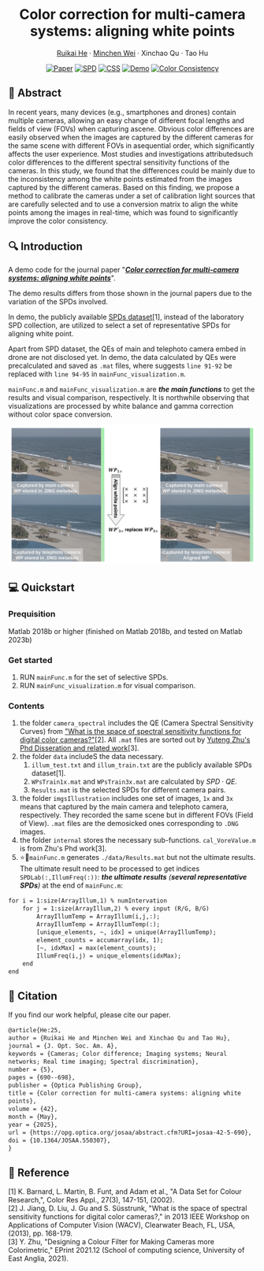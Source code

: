 <p align="center">
    <h1 align="center">Color correction for multi-camera systems: aligning white points</h1>
    <p align="center">
        <a href="https://carrybio.netlify.app/about/">Ruikai He</a>
        ·
        <a href="https://scholar.google.com/citations?user=vyrC0lwAAAAJ&hl=en">Minchen Wei</a>
        ·
        <a>Xinchao Qu</a>
        ·
        <a>Tao Hu</a>
    </p>
</p>

<div align="center">

[![Paper](https://img.shields.io/badge/Paper-JOSA_A-blue)](https://opg.optica.org/josaa/upcoming_pdf.cfm?id=550307)
[![SPD](https://img.shields.io/badge/Dataset-SPD-%23cda6c3)](https://www.semanticscholar.org/paper/A-data-set-for-color-research-Barnard-Martin/58400ccf99214b17c6a9b6d460515293adc88fec)
[![CSS](https://img.shields.io/badge/Dataset-CSS-%23cda6c3)](https://ieeexplore.ieee.org/document/6475015)
[![Demo](https://img.shields.io/badge/Demo-Code-%2380f69a)](https://github.com/Hurricane-k/Demo-AlignWhitePoints)
[![Color Consistency](https://img.shields.io/badge/Color_Consistency-White_Balance-%23357DBD)]()

</div>

## 🔖 Abstract

In recent years, many devices (e.g., smartphones and drones) contain multiple cameras, allowing an easy change of
different focal lengths and fields of view (FOVs) when capturing ascene. Obvious color differences are easily observed when
the images are captured by the different cameras for the same scene with different FOVs in asequential order, which
significantly affects the user experience. Most studies and investigations attributedsuch color differences to the different spectral sensitivity functions of the cameras. In this study, we found that the differences could be mainly due
to the inconsistency among the white points estimated from the images captured by the different cameras. Based on
this finding, we propose a method to calibrate the cameras under a set of calibration light sources that are carefully
selected and to use a conversion matrix to align the white points among the images in real-time, which was found to
significantly improve the color consistency.

## 🔍 Introduction
A demo code for the journal paper "***[Color correction for multi-camera systems: aligning white points](https://opg.optica.org/josaa/upcoming_pdf.cfm?id=550307)***".

The demo results differs from those shown in the journal papers due to the variation of the SPDs involved.

In demo, the publicly available [SPDs dataset](https://www.semanticscholar.org/paper/A-data-set-for-color-research-Barnard-Martin/58400ccf99214b17c6a9b6d460515293adc88fec)[1], instead of the laboratory SPD collection, are utilized to select a set of representative SPDs for aligning white point. 

Apart from SPD dataset, the QEs of main and telephoto camera embed in drone are not disclosed yet. In demo, the data calculated by QEs were precalculated and saved as `.mat` files, where suggests  `line 91-92` be replaced with `line 94-95` in `mainFunc_visualization.m`.

`mainFunc.m` and `mainFunc_visualization.m` are ***the main functions*** to get the results and visual comparison, respectively. It is northwhile observing that visualizations are processed by white balance and gamma correction without color space conversion.

![](demo_vis.png)

## 💻 Quickstart
### Prequisition
Matlab 2018b or higher (finished on Matlab 2018b, and tested on Matlab 2023b)
### Get started
1. RUN `mainFunc.m` for the set of selective SPDs.
2. RUN `mainFunc_visualization.m` for visual comparison.
### Contents
1. the folder `camera_spectral` includes the QE (Camera Spectral Sensitivity Curves) from ["What is the space of spectral sensitivity functions for digital color cameras?"](https://ieeexplore.ieee.org/document/6475015)[2]. All `.mat` files are sorted out by [Yuteng Zhu's Phd Disseration and related work](https://ueaeprints.uea.ac.uk/id/eprint/82695/)[3].
2. the folder `data` includeS the data necessary.
     1. `illum_test.txt` and `illum_train.txt` are the publicly available SPDs dataset[1].
     2. `WPsTrain1x.mat` and `WPsTrain3x.mat` are calculated by $SPD \cdot QE$.
     3. `Results.mat` is the selected SPDs for different camera pairs.
3. the folder `imgsIllustration` includes one set of images, `1x` and `3x` means that captured by the main camera and telephoto camera, respectively. They recorded the same scene but in different FOVs (Field of View). `.mat` files are the demosicked ones corresponding to `.DNG` images.
4. the folder `internal` stores the necessary sub-functions. `cal_VoreValue.m` is from Zhu's Phd work[3].
5. ⭐🌟`mainFunc.m` generates `./data/Results.mat` but not the ultimate results. The ultimate result need to be processed to get indices `SPDLab(:,IllumFreq(:))`: ***the ultimate results** (**several representative SPDs**)* at the end of `mainFunc.m`:
```
for i = 1:size(ArrayIllum,1) % numIntervation
    for j = 1:size(ArrayIllum,2) % every input (R/G, B/G)
        ArrayIllumTemp = ArrayIllum(i,j,:); 
        ArrayIllumTemp = ArrayIllumTemp(:);
        [unique_elements, ~, idx] = unique(ArrayIllumTemp);
        element_counts = accumarray(idx, 1);
        [~, idxMax] = max(element_counts);
        IllumFreq(i,j) = unique_elements(idxMax);
    end
end
```

## 📧 Citation
If you find our work helpful, please cite our paper.
```
@article{He:25,
author = {Ruikai He and Minchen Wei and Xinchao Qu and Tao Hu},
journal = {J. Opt. Soc. Am. A},
keywords = {Cameras; Color difference; Imaging systems; Neural networks; Real time imaging; Spectral discrimination},
number = {5},
pages = {690--698},
publisher = {Optica Publishing Group},
title = {Color correction for multi-camera systems: aligning white points},
volume = {42},
month = {May},
year = {2025},
url = {https://opg.optica.org/josaa/abstract.cfm?URI=josaa-42-5-690},
doi = {10.1364/JOSAA.550307},
}
```

## 📖 Reference
[1] K. Barnard, L. Martin, B. Funt, and Adam et al., "A Data Set for Colour Research,", Color Res Appl., 27(3), 147-151, (2002). <br>
[2] J. Jiang, D. Liu, J. Gu and S. Süsstrunk, "What is the space of spectral sensitivity functions for digital color cameras?," in 2013 IEEE Workshop on Applications of Computer Vision (WACV), Clearwater Beach, FL, USA, (2013), pp. 168-179.<br>
[3] Y. Zhu, "Designing a Colour Filter for Making Cameras more Colorimetric," EPrint 2021.12 (School of computing science, University of East Anglia, 2021).
